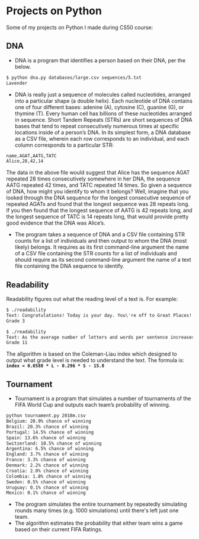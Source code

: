 # Projects on Python
Some of my projects on Python I made during CS50 course:

## DNA
- DNA is a program that identifies a person based on their DNA, per the below.
```bash
$ python dna.py databases/large.csv sequences/5.txt
Lavender
```
- DNA is really just a sequence of molecules called nucleotides, arranged into a particular shape (a double helix). Each nucleotide of DNA contains one of four different bases: adenine (A), cytosine (C), guanine (G), or thymine (T). Every human cell has billions of these nucleotides arranged in sequence. Short Tandem Repeats (STRs) are short sequences of DNA bases that tend to repeat consecutively numerous times at specific locations inside of a person’s DNA. 
In its simplest form, a DNA database as a CSV file, wherein each row corresponds to an individual, and each column corresponds to a particular STR:
```bash
name,AGAT,AATG,TATC
Alice,28,42,14
```
The data in the above file would suggest that Alice has the sequence AGAT repeated 28 times consecutively somewhere in her DNA, the sequence AATG repeated 42 times, and TATC repeated 14 times. 
So given a sequence of DNA, how might you identify to whom it belongs? Well, imagine that you looked through the DNA sequence for the longest consecutive sequence of repeated AGATs and found that the longest sequence was 28 repeats long. If you then found that the longest sequence of AATG is 42 repeats long, and the longest sequence of TATC is 14 repeats long, that would provide pretty good evidence that the DNA was Alice’s. 
- The program takes a sequence of DNA and a CSV file containing STR counts for a list of individuals and then output to whom the DNA (most likely) belongs. It requires as its first command-line argument the name of a CSV file containing the STR counts for a list of individuals and should require as its second command-line argument the name of a text file containing the DNA sequence to identify.


## Readability
Readability figures out what the reading level of a text is. For example:
```bash
$ ./readability
Text: Congratulations! Today is your day. You\'re off to Great Places! You\'re off and away!
Grade 3
```
```bash
$ ./readability
Text: As the average number of letters and words per sentence increases, the Coleman-Liau index gives the text a higher reading level. If you were to take this paragraph, for instance, which has longer words and sentences than either of the prior two examples, the formula would give the text an eleventh grade reading level. 
Grade 11
```
The allgorithm is based on the Coleman-Liau index which designed to output what grade level is needed to understand the text. The formula is: **`index = 0.0588 * L - 0.296 * S - 15.8`**


## Tournament
- Tournament is a program that simulates a number of tournaments of the FIFA World Cup and outputs each team’s probability of winning.
```bash
python tournament.py 2018m.csv
Belgium: 20.9% chance of winning
Brazil: 20.3% chance of winning
Portugal: 14.5% chance of winning
Spain: 13.6% chance of winning
Switzerland: 10.5% chance of winning
Argentina: 6.5% chance of winning
England: 3.7% chance of winning
France: 3.3% chance of winning
Denmark: 2.2% chance of winning
Croatia: 2.0% chance of winning
Colombia: 1.8% chance of winning
Sweden: 0.5% chance of winning
Uruguay: 0.1% chance of winning
Mexico: 0.1% chance of winning
```
- The program simulates the entire tournament by repeatedly simulating rounds many times (e.g. 1000 simulations) until there's left just one team. 
- The algorithm estimates the probability that either team wins a game based on their current FIFA Ratings.